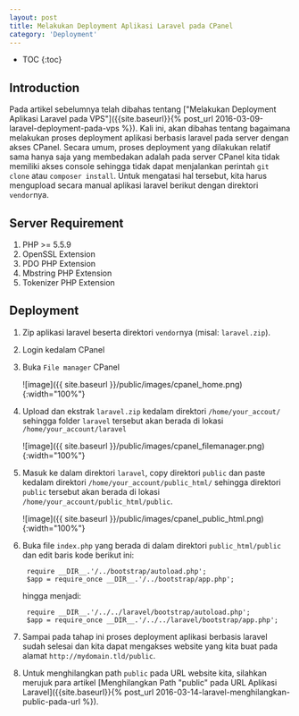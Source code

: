 ```yaml
---
layout: post
title: Melakukan Deployment Aplikasi Laravel pada CPanel
category: 'Deployment'
---
```


* TOC
{:toc}

## Introduction

Pada artikel sebelumnya telah dibahas tentang ["Melakukan Deployment Aplikasi Laravel pada VPS"]({{site.baseurl}}{% post_url 2016-03-09-laravel-deployment-pada-vps %}). Kali ini, akan dibahas tentang bagaimana melakukan proses deployment aplikasi berbasis laravel pada server dengan akses CPanel. Secara umum, proses deployment yang dilakukan relatif sama hanya saja yang membedakan adalah pada server CPanel kita tidak memiliki akses console sehingga tidak dapat menjalankan perintah `git clone` atau `composer install`. Untuk mengatasi hal tersebut, kita harus mengupload secara manual aplikasi laravel berikut dengan direktori `vendor`nya.

<!-- break -->

## Server Requirement

1. PHP >= 5.5.9
2. OpenSSL Extension
3. PDO PHP Extension
4. Mbstring PHP Extension
5. Tokenizer PHP Extension

## Deployment

1. Zip aplikasi laravel beserta direktori `vendor`nya (misal: `laravel.zip`).
2. Login kedalam CPanel
3. Buka `File manager` CPanel

    ![image]({{ site.baseurl }}/public/images/cpanel_home.png){:width="100%"}

4. Upload dan ekstrak `laravel.zip` kedalam direktori `/home/your_accout/` sehingga folder `laravel` tersebut akan berada di lokasi `/home/your_account/laravel`

    ![image]({{ site.baseurl }}/public/images/cpanel_filemanager.png){:width="100%"}

5. Masuk ke dalam direktori `laravel`, copy direktori `public` dan paste kedalam direktori `/home/your_account/public_html/` sehingga direktori `public` tersebut akan berada di lokasi `/home/your_account/public_html/public`.

    ![image]({{ site.baseurl }}/public/images/cpanel_public_html.png){:width="100%"}

6. Buka file `index.php` yang berada di dalam direktori `public_html/public` dan edit baris kode berikut ini:

        require __DIR__.'/../bootstrap/autoload.php';
        $app = require_once __DIR__.'/../bootstrap/app.php';

    hingga menjadi:

        require __DIR__.'/../../laravel/bootstrap/autoload.php';
        $app = require_once __DIR__.'/../../laravel/bootstrap/app.php';

7. Sampai pada tahap ini proses deployment aplikasi berbasis laravel sudah selesai dan kita dapat mengakses website yang kita buat pada alamat `http://mydomain.tld/public`.
8. Untuk menghilangkan path `public` pada URL website kita, silahkan merujuk para artikel [Menghilangkan Path "public" pada URL Aplikasi Laravel]({{site.baseurl}}{% post_url 2016-03-14-laravel-menghilangkan-public-pada-url %}).
